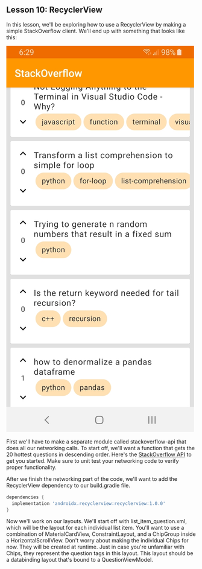 ## Lesson 10: RecyclerView

In this lesson, we'll be exploring how to use a RecyclerView by making a simple StackOverflow 
client. We'll end up with something that looks like this:

![Stack Overflow][StackOverflow]

First we'll have to make a separate module called stackoverflow-api that does all our networking 
calls. To start off, we'll want a function that gets the 20 hottest questions in descending order. 
Here's the [StackOverflow API] to get you started. Make sure to unit test your networking code to 
verify proper functionality.

After we finish the networking part of the code, we'll want to add the RecyclerView dependency to 
our build.gradle file.

```groovy
dependencies {
  implementation 'androidx.recyclerview:recyclerview:1.0.0'
}
```

Now we'll work on our layouts. We'll start off with list_item_question.xml, which will be the layout
for each individual list item. You'll want to use a combination of MaterialCardView, 
ConstraintLayout, and a ChipGroup inside a HorizontalScrollView. Don't worry about making the 
individual Chips for now. They will be created at runtime. Just in case you're unfamiliar with 
Chips, they represent the question tags in this layout. This layout should be a databinding layout 
that's bound to a QuestionViewModel.


[StackOverflow]: StackOverflow.jpg "StackOverflow"
[StackOverflow API]: https://api.stackexchange.com/docs
